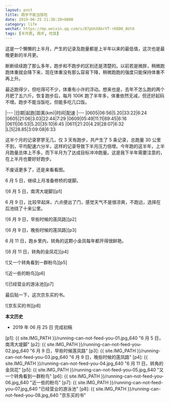 ```yaml
---
layout: post
title: 跑步不能当饭吃
date: 2019-06-25 21:38:20+0800
category: life
wechat: https://mp.weixin.qq.com/s/87pUnXAbrVT-rK8D0_AUtA
tags: [半月更, 跑步, 吃饭]
---
```


这是一个懒懒的上半月，产生的记录及跑量都是上半年以来的最低值，这次也是最晚更新的半月更。

断断续续跑了那么多年，跑步和不跑步的区别还是清楚的。以前若是微胖，稍微跑跑体重就会降下来，现在体重没有那么容易下降，稍微跑跑的强度只能保持体重不再上升。

最近跑得少，但吃得可不少，体重有小许的浮动。想来也是，去年不怎么跑的两个月肥了五六斤。恢复跑步后，每月 100K 跑了半年多，体重依然无减，但还好起码不增。跑步不能当饭吃，但能多吃几口饭。

|---
|日期|起跑|距离(km)|时间|配速
|---
|0605|06:56|5.20|33:22|6:24
|0605|21:06|3.03|22:44|7:29
|0609|05:49|11.11|69:45|6:16
|0611|06:53|5.20|35:10|6:45
|0611|21:20|4.29|28:07|6:32
|L|5|28.85|3:09:08|6:33

这半个月的记录寥寥无几，仅 3 天有跑步，共产生了 5 条记录，总跑量 30 公里不到，平均配速六分半，这样的记录导致下半月压力倍增。今年跑的这半年，上半月跑量总体上不多，而下半月为了达成目标冲冲跑量。这是我下半年需要注意的，在上半月也要好好跑步。

不废话更多了，还是来看看图。

6 月 5 日，继续上月准备修桥的堤脚。

![6 月 5 日，南湾大堤脚][p1]

6 月 9 日，比较早起床，六点便出了门，感觉天气不是很凉爽，不跑远，选择在后池绕了十来公里。

![6 月 9 日，早些时候的莲凤路][p2]

![6 月 9 日，晚些时候的莲凤路][p3]

6 月 11 日，跑乡里内，转角的这颗小金凤每年都开得很鲜艳。

![6 月 11 日，转角的金凤花][p4]

![又一个转角看到一群粉鸟][p5]

![近一些的粉鸟][p6]

![已经营业的游泳池][p7]

最后贴一下，这次京东买的书。

![京东买的书][p8]

**本文历史**

* 2019 年 06 月 25 日 完成初稿

[p1]: {{ site.IMG_PATH }}/running-can-not-feed-you-01.jpg_640 "6 月 5 日，南湾大堤脚"
[p2]: {{ site.IMG_PATH }}/running-can-not-feed-you-02.jpg_640 "6 月 9 日，早些时候莲凤路"
[p3]: {{ site.IMG_PATH }}/running-can-not-feed-you-03.jpg_640 "6 月 9 日，晚些时候的莲凤路"
[p4]: {{ site.IMG_PATH }}/running-can-not-feed-you-04.jpg_640 "6 月 11 日，转角的金凤花"
[p5]: {{ site.IMG_PATH }}/running-can-not-feed-you-05.jpg_640 "又一个转角看到一群粉鸟"
[p6]: {{ site.IMG_PATH }}/running-can-not-feed-you-06.jpg_640 "近一些的粉鸟"
[p7]: {{ site.IMG_PATH }}/running-can-not-feed-you-07.jpg_640 "已经营业的游泳池"
[p8]: {{ site.IMG_PATH }}/running-can-not-feed-you-08.jpg_640 "京东买的书"
